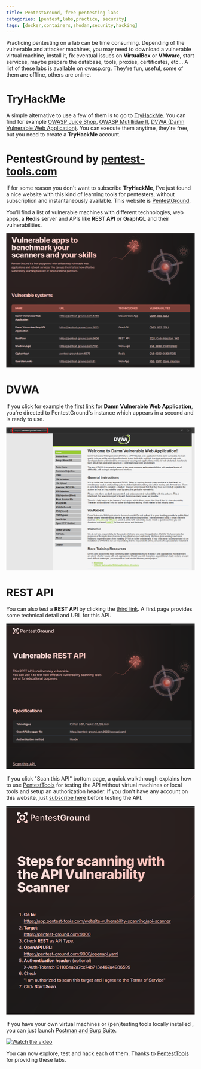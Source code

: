 ```yaml
---
title: PentestGround, free pentesting labs
categories: [pentest,labs,practice, security]
tags: [docker,containers,shodan,security,hacking]
---
```


Practicing pentesting on a lab can be time consuming. Depending of the vulnerable and attacker machines, you may need to download a vulnerable virtual machine, install it, fix eventual issues on **VirtualBox** or **VMware**, start services, maybe prepare the database, tools, proxies, certificates, etc... A list of these labs is available on <a href="https://owasp.org/www-project-vulnerable-web-applications-directory/">owasp.org</a>. They're fun, useful, some of them are offline, others are online.


# TryHackMe

A simple alternative to use a few of them is to go to <a href="https://tryhackme.com" target="_blank">TryHackMe</a>. You can find for example <a href="" target="_blank">OWASP Juice Shop</a>, <a href="" target="_blank">OWASP Mutillidae II</a>, <a href="" target="_blank">DVWA (Damn Vulnerable Web Application)</a>. You can execute them anytime, they're free, but you need to create a **TryHackMe** account.

# PentestGround by <a href="https://pentest-tools.com" target="_blank">pentest-tools.com</a>

If for some reason you don't want to subscribe **TryHackMe**, I've just found a nice website with this kind of learning tools for pentesters, without subscription and instantaneously available. This website is <a href="https://pentest-ground.com/" target="_blank">PentestGround</a>.

You'll find a list of vulnerable machines with different technologies, web apps, a **Redis** server and APIs like **REST API** or **GraphQL** and their vulnerabilities.

<img src="/assets/images/2024-03-27-pentestground/PentestGround-list.png">

# DVWA

If you click for example the <a href="https://pentest-ground.com:4280/" target="_blank">first link</a> for **Damn Vulnerable Web Application**, you're directed to PentestGround's instance which appears in a second and is ready to use.

<img src="/assets/images/2024-03-27-pentestground/PentestGround-dvwa.png">

# REST API

You can also test a **REST API** by clicking the <a href="https://pentest-ground.com:9000/" target="_blank">third link</a>. A first page provides some technical detail and URL for this API.

<img src="/assets/images/2024-03-27-pentestground/PentestGround-restAPI1.png">

If you click <a>"Scan this API"</a> bottom page, a quick walkthrough explains how to use <a href="https://app.pentest-tools.com/website-vulnerability-scanning/api-scanner" target="_blank">PentestTools</a> for testing the API without virtual machines or local tools and setup an authorization header. If you don't have any account on this website, just <a href="https://app.pentest-tools.com/login" target="_blank">subscribe here</a> before testing the API.

<img src="/assets/images/2024-03-27-pentestground/PentestGround-restAPI2.png">

If you have your own virtual machines or (pen)testing tools locally installed , you can just launch <a href="https://www.youtube.com/watch?v=xDotz4iOVNQ" target="_blank">Postman and Burp Suite</a>.

[![Watch the video](https://i.ytimg.com/vi/xDotz4iOVNQ/hq720.jpg?sqp=-oaymwE2CNAFEJQDSFXyq4qpAygIARUAAIhCGAFwAcABBvABAfgB0gqAAoAGigIMCAAQARhKIFEoZTAP&rs=AOn4CLA-NCmdBO8W6BE8hR5DUzAMdxlZpw)](https://www.youtube.com\/watch?v=xDotz4iOVNQ)


You can now explore, test and hack each of them. Thanks to <a href="https://pentest-tools.com/" target="_blank">PentestTools</a> for providing these labs.


